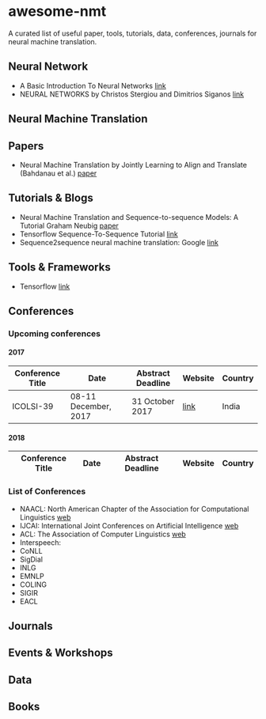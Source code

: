 # awesome-nmt
A curated list of useful paper, tools, tutorials, data, conferences, journals for neural machine translation.

## Neural Network
- A Basic Introduction To Neural Networks [link](http://pages.cs.wisc.edu/~bolo/shipyard/neural/local.html)
- NEURAL NETWORKS by Christos Stergiou and Dimitrios Siganos [link](https://www.doc.ic.ac.uk/~nd/surprise_96/journal/vol4/cs11/report.html)
## Neural Machine Translation


## Papers
- Neural Machine Translation by Jointly Learning to Align and Translate (Bahdanau et al.) [paper](https://arxiv.org/abs/1409.0473)

## Tutorials & Blogs
- Neural Machine Translation and Sequence-to-sequence Models: A Tutorial Graham Neubig [paper](https://arxiv.org/abs/1703.01619)
- Tensorflow Sequence-To-Sequence Tutorial [link](https://www.tensorflow.org/tutorials/seq2seq)
- Sequence2sequence neural machine translation: Google [link](https://google.github.io/seq2seq/nmt/)
## Tools & Frameworks
- Tensorflow [link](https://tensorflow.org)
## Conferences
### Upcoming conferences
#### 2017

Conference Title|Date|Abstract Deadline|Website|Country
----------------|----|-----------------|-------|-------
ICOLSI-39|08-11 December, 2017|31 October 2017|[link](http://www.lsi.org.in/lsi.img/ICOLSI%2039-%20IIT%20Patna.pdf)|India

#### 2018

Conference Title|Date|Abstract Deadline|Website|Country
----------------|----|-----------------|-------|-------

### List of Conferences
- NAACL: North American Chapter of the Association for Computational Linguistics [web](http://naacl.org/)
- IJCAI: International Joint Conferences on Artificial Intelligence [web](https://www.ijcai.org/)
- ACL: The Association of Computer Linguistics [web](https://www.aclweb.org/portal/)
- Interspeech: 
- CoNLL
- SigDial
- INLG
- EMNLP
- COLING
- SIGIR
- EACL
## Journals

## Events & Workshops

## Data

## Books
